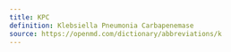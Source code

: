 ```yaml
---
title: KPC
definition: Klebsiella Pneumonia Carbapenemase
source: https://openmd.com/dictionary/abbreviations/k
---
```

